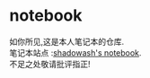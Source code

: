 # notebook
如你所见,这是本人笔记本的仓库.  
笔记本站点 :[shadowash's notebook](https://shadowash0215.github.io/notebook/).  
不足之处敬请批评指正!
